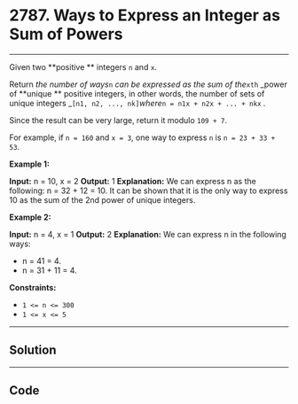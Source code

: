 # 2787. Ways to Express an Integer as Sum of Powers

---

Given two **positive ** integers `n` and `x`.

Return _the number of ways_`n` _can be expressed as the sum of the_`xth` _power of **unique ** positive integers, in other words, the number of sets of unique integers _`[n1, n2, ..., nk]`_where_`n = n1x + n2x + ... + nkx` _._

Since the result can be very large, return it modulo `109 + 7`.

For example, if `n = 160` and `x = 3`, one way to express `n` is `n = 23 + 33 + 53`.

 

**Example 1:**


**Input:** n = 10, x = 2
**Output:** 1
**Explanation:** We can express n as the following: n = 32 + 12 = 10.
It can be shown that it is the only way to express 10 as the sum of the 2nd power of unique integers.


**Example 2:**


**Input:** n = 4, x = 1
**Output:** 2
**Explanation:** We can express n in the following ways:
- n = 41 = 4.
- n = 31 + 11 = 4.


 

**Constraints:**

  * `1 <= n <= 300`
  * `1 <= x <= 5`

---

## Solution



---

## Code
```python


```